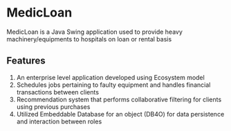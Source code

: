 # MedicLoan
MedicLoan is a Java Swing application used to provide heavy machinery/equipments to hospitals on loan or rental basis

## Features
1. An enterprise level application developed using Ecosystem model 
2. Schedules jobs pertaining to faulty equipment and handles financial transactions between clients
3. Recommendation system that performs collaborative filtering for clients using previous purchases
4. Utilized Embeddable Database for an object (DB4O) for data persistence and interaction between roles
